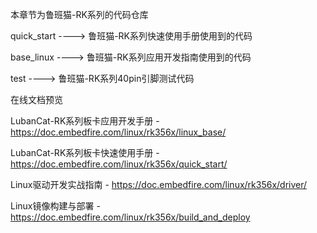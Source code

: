 本章节为鲁班猫-RK系列的代码仓库

quick_start ---->   鲁班猫-RK系列快速使用手册使用到的代码

base_linux  ---->   鲁班猫-RK系列应用开发指南使用到的代码

test        ---->   鲁班猫-RK系列40pin引脚测试代码


在线文档预览

LubanCat-RK系列板卡应用开发手册 - https://doc.embedfire.com/linux/rk356x/linux_base/

LubanCat-RK系列板卡快速使用手册 - https://doc.embedfire.com/linux/rk356x/quick_start/

Linux驱动开发实战指南 - https://doc.embedfire.com/linux/rk356x/driver/

Linux镜像构建与部署 - https://doc.embedfire.com/linux/rk356x/build_and_deploy

